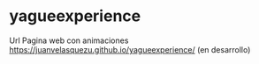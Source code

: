 # yagueexperience

Url Pagina web  con animaciones https://juanvelasquezu.github.io/yagueexperience/ (en desarrollo)
